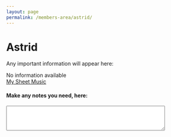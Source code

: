 ```yaml
---
layout: page
permalink: /members-area/astrid/
---
```

<body onbeforeunload="unload()" onpageshow="load()">
<h1> Astrid </h1>

Any important information will appear here:

No information available
<br/>
<a href="/members-area/astrid/sheet-music/">My Sheet Music</a>

<h4>Make any notes you need, here:</h4>
<textarea id="Astrid's notes" rows="4" cols="50">
</textarea>

<script>
  function load() {
    document.getElementById("Astrid's notes").innerHTML = localStorage.getItem("Astrid's text-box"); 
  }
  function unload() {
    localStorage.setItem("Astrid's text-box", document.getElementById("Astrid's notes").innerHTML);
  }
  </script>
